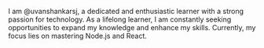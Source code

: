 I am @uvanshankarsj, a dedicated and enthusiastic learner with a strong passion for technology. As a lifelong learner, I am constantly seeking opportunities to expand my knowledge and enhance my skills. Currently, my focus lies on mastering Node.js and React.
<!---
uvanshankarsj/uvanshankarsj is a ✨ special ✨ repository because its `README.md` (this file) appears on your GitHub profile.
You can click the Preview link to take a look at your changes.
--->
